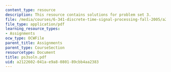 ```yaml
---
content_type: resource
description: This resource contains solutions for problem set 3.
file: /media/courses/6-341-discrete-time-signal-processing-fall-2005/a2122602041ae9a8080189cbb4aa2383_ps3soln.pdf
file_type: application/pdf
learning_resource_types:
- Assignments
ocw_type: OCWFile
parent_title: Assignments
parent_type: CourseSection
resourcetype: Document
title: ps3soln.pdf
uid: a2122602-041a-e9a8-0801-89cbb4aa2383
---
```

